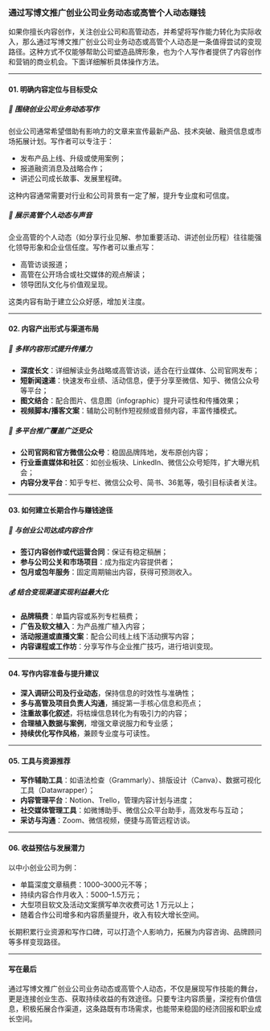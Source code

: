 ### 通过写博文推广创业公司业务动态或高管个人动态赚钱

如果你擅长内容创作，关注创业公司和高管动态，并希望将写作能力转化为实际收入，那么通过写博文推广创业公司业务动态或高管个人动态是一条值得尝试的变现路径。这种方式不仅能够帮助公司塑造品牌形象，也为个人写作者提供了内容创作和营销的商业机会。下面详细解析具体操作方法。

***

#### 01. 明确内容定位与目标受众

##### 🎯 围绕创业公司业务动态写作

创业公司通常希望借助有影响力的文章来宣传最新产品、技术突破、融资信息或市场拓展计划。写作者可以专注于：

- 发布产品上线、升级或使用案例；
- 报道融资消息及战略合作；
- 讲述公司成长故事、发展里程碑。

这种内容通常需要对行业和公司背景有一定了解，提升专业度和可信度。

##### 👤 展示高管个人动态与声音

企业高管的个人动态（如分享行业见解、参加重要活动、讲述创业历程）往往能强化领导形象和企业信任度。写作者可以重点写：

- 高管访谈报道；
- 高管在公开场合或社交媒体的观点解读；
- 领导团队文化与价值观呈现。

这类内容有助于建立公众好感，增加关注度。

***

#### 02. 内容产出形式与渠道布局

##### 📝 多样内容形式提升传播力

- **深度长文**：详细解读业务战略或高管访谈，适合在行业媒体、公司官网发布；
- **短新闻速递**：快速发布业绩、活动信息，便于分享至微信、知乎、微信公众号等平台；
- **图文结合**：配合图片、信息图（infographic）提升可读性和传播效果；
- **视频脚本/播客文案**：辅助公司制作短视频或音频内容，丰富传播模式。

##### 📢 多平台推广覆盖广泛受众

- **公司官网和官方微信公众号**：稳固品牌阵地，发布原创内容；
- **行业垂直媒体和社区**：如创业板块、LinkedIn、微信公众号矩阵，扩大曝光机会；
- **内容分发平台**：知乎专栏、微信公众号、简书、36氪等，吸引目标读者关注。

***

#### 03. 如何建立长期合作与赚钱途径

##### 🤝 与创业公司达成内容合作

- **签订内容创作或代运营合同**：保证有稳定稿酬；
- **参与公司公关和市场项目**：成为指定内容提供者；
- **包月或包年服务**：固定周期输出内容，获得可预测收入。

##### 💰 结合变现渠道实现利益最大化

- **品牌稿费**：单篇内容或系列专栏稿费；
- **广告及软文植入**：为产品推广植入内容；
- **活动报道或直播文案**：配合公司线上线下活动撰写内容；
- **内容课程或工作坊**：分享写作与企业推广技巧，进行培训变现。

***

#### 04. 写作内容准备与提升建议

- **深入调研公司及行业动态**，保持信息的时效性与准确性；
- **多与高管及项目负责人沟通**，捕捉第一手核心信息和亮点；
- **注重故事化叙述**，将枯燥信息转化为有吸引力的内容；
- **合理植入数据与案例**，增强文章说服力和专业感；
- **持续优化写作风格**，兼顾专业度与可读性。

***

#### 05. 工具与资源推荐

- **写作辅助工具**：如语法检查（Grammarly）、排版设计（Canva）、数据可视化工具（Datawrapper）；
- **内容管理平台**：Notion、Trello，管理内容计划与进度；
- **社交媒体管理工具**：如微博助手、微信公众平台助手，高效发布与互动；
- **采访与沟通**：Zoom、微信视频，便捷与高管远程访谈。

***

#### 06. 收益预估与发展潜力

以中小创业公司为例：

- 单篇深度文章稿费：1000–3000元不等；
- 持续内容合作月收入：5000–1.5万元；
- 大型项目软文及活动文案撰写单次收费可达 1 万元以上；
- 随着合作公司增多和内容质量提升，收入有较大增长空间。

长期积累行业资源和写作口碑，可以打造个人影响力，拓展为内容咨询、品牌顾问等多样变现路径。

***

#### 写在最后

通过写博文推广创业公司业务动态或高管个人动态，不仅是展现写作技能的舞台，更是连接创业生态、获取持续收益的有效途径。只要专注内容质量，深挖有价值信息，积极拓展合作渠道，这条路既有市场需求，也能带来稳固的经济回报和职业成长空间。